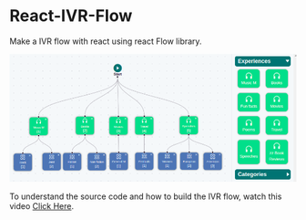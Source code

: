 # React-IVR-Flow

Make a IVR flow with react using react Flow library.

![Flow Diagram](https://github.com/AkshayGadekar/React-IVR-Flow/blob/main/flowDiagram.png)

To understand the source code and how to build the IVR flow, watch this video
<a href="https://www.youtube.com/watch?v=NacyPrRzxeQ&list=PLlE-aom9wrdk7096yCUYh9t-ob1pY_QYp">Click Here</a>.

